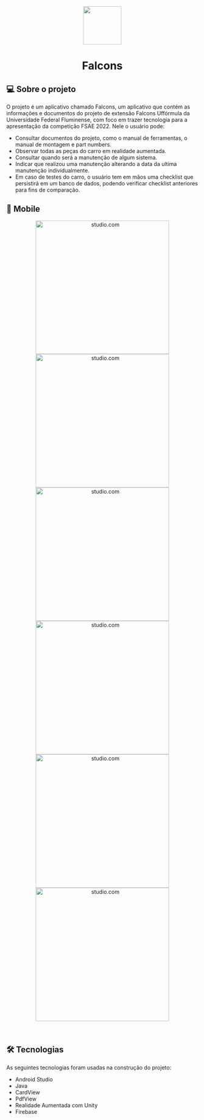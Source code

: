 <div align="center">
  <img height="100"  src="https://user-images.githubusercontent.com/98192816/191977387-4eff9839-605f-4022-822c-d578f3366e28.png" />
</div>
<h1 align="center">Falcons</h1>

## 💻 Sobre o projeto

O projeto é um aplicativo chamado Falcons, um aplicativo que contém as informações e documentos do projeto de extensão Falcons Uffórmula da Universidade Federal Fluminense, com foco em trazer tecnologia para a apresentação da competição FSAE 2022. 
Nele o usuário pode:
- Consultar documentos do projeto, como o manual de ferramentas, o manual de montagem e part numbers. 
- Observar todas as peças do carro em realidade aumentada.
- Consultar quando será a manutenção de algum sistema.
- Indicar que realizou uma manutenção alterando a data da ultima manutenção individualmente.
- Em caso de testes do carro, o usuário tem em mãos uma checklist que persistirá em um banco de dados, podendo verificar checklist anteriores para fins de comparação.


## 📱 Mobile

<p align="center">
    <img alt="studio.com"  height="350" src="https://user-images.githubusercontent.com/98192816/191975090-077448a5-e0b4-4d31-bfcf-d03b3108a244.png">
    <img alt="studio.com"  height="350" src="https://user-images.githubusercontent.com/98192816/191973670-a0599c26-2ced-4188-b8a3-bc9101fc04d3.png">
    <img alt="studio.com"  height="350" src="https://user-images.githubusercontent.com/98192816/191973671-1eb99ef7-ce66-4d8f-98a7-9528d9f7d240.png">
    <img alt="studio.com"  height="350" src="https://user-images.githubusercontent.com/98192816/191973658-cb10fb84-d9b0-4022-9ca6-59bee80d5fcb.png">
    <img alt="studio.com"  height="350"src="https://user-images.githubusercontent.com/98192816/191973666-04e2d8db-fdf2-4260-9d70-8c75116033bb.png">
   <img alt="studio.com"  height="350"src="https://github.com/frreiro/Falcons/assets/98192816/03136e3d-7523-4f0f-b089-ceadaa427cf4">
</p><br>

## 🛠 Tecnologias

As seguintes tecnologias foram usadas na construção do projeto:

  - Android Studio
  - Java
  - CardView
  - PdfView
  - Realidade Aumentada com Unity
  - Firebase

